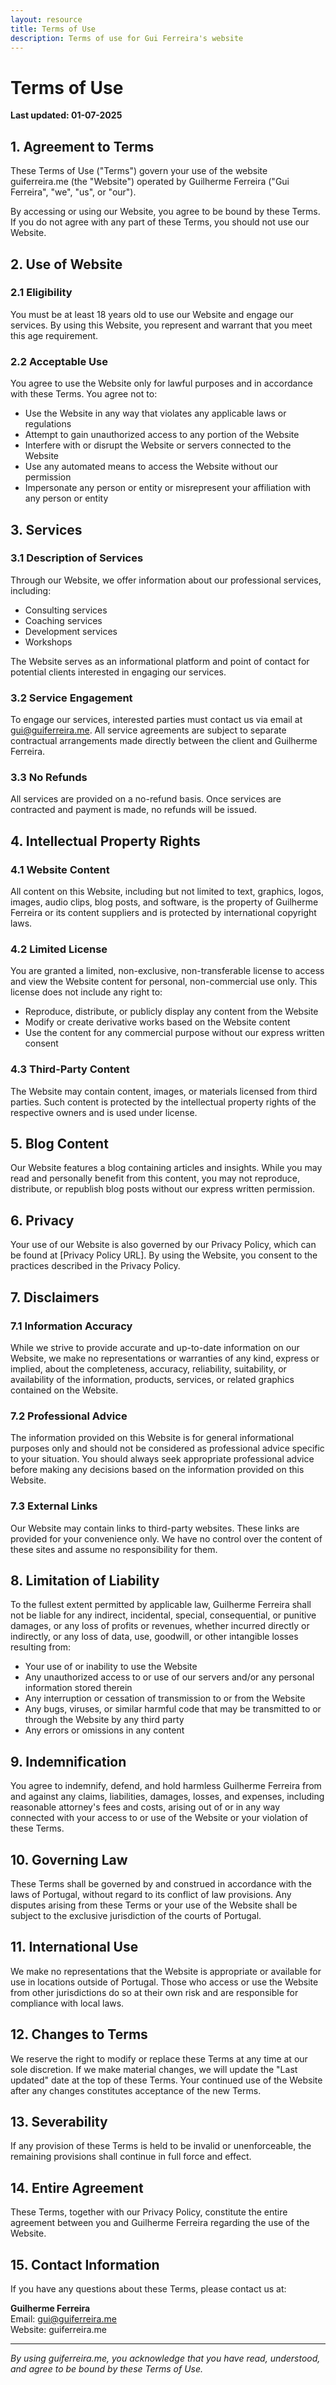 ```yaml
---
layout: resource
title: Terms of Use
description: Terms of use for Gui Ferreira's website
---
```

# Terms of Use

**Last updated: 01-07-2025**

## 1. Agreement to Terms

These Terms of Use ("Terms") govern your use of the website guiferreira.me (the "Website") operated by Guilherme Ferreira ("Gui Ferreira", "we", "us", or "our").

By accessing or using our Website, you agree to be bound by these Terms. If you do not agree with any part of these Terms, you should not use our Website.

## 2. Use of Website

### 2.1 Eligibility
You must be at least 18 years old to use our Website and engage our services. By using this Website, you represent and warrant that you meet this age requirement.

### 2.2 Acceptable Use
You agree to use the Website only for lawful purposes and in accordance with these Terms. You agree not to:

- Use the Website in any way that violates any applicable laws or regulations
- Attempt to gain unauthorized access to any portion of the Website
- Interfere with or disrupt the Website or servers connected to the Website
- Use any automated means to access the Website without our permission
- Impersonate any person or entity or misrepresent your affiliation with any person or entity

## 3. Services

### 3.1 Description of Services
Through our Website, we offer information about our professional services, including:
- Consulting services
- Coaching services
- Development services
- Workshops

The Website serves as an informational platform and point of contact for potential clients interested in engaging our services.

### 3.2 Service Engagement
To engage our services, interested parties must contact us via email at gui@guiferreira.me. All service agreements are subject to separate contractual arrangements made directly between the client and Guilherme Ferreira.

### 3.3 No Refunds
All services are provided on a no-refund basis. Once services are contracted and payment is made, no refunds will be issued.

## 4. Intellectual Property Rights

### 4.1 Website Content
All content on this Website, including but not limited to text, graphics, logos, images, audio clips, blog posts, and software, is the property of Guilherme Ferreira or its content suppliers and is protected by international copyright laws.

### 4.2 Limited License
You are granted a limited, non-exclusive, non-transferable license to access and view the Website content for personal, non-commercial use only. This license does not include any right to:
- Reproduce, distribute, or publicly display any content from the Website
- Modify or create derivative works based on the Website content
- Use the content for any commercial purpose without our express written consent

### 4.3 Third-Party Content
The Website may contain content, images, or materials licensed from third parties. Such content is protected by the intellectual property rights of the respective owners and is used under license.

## 5. Blog Content

Our Website features a blog containing articles and insights. While you may read and personally benefit from this content, you may not reproduce, distribute, or republish blog posts without our express written permission.

## 6. Privacy

Your use of our Website is also governed by our Privacy Policy, which can be found at [Privacy Policy URL]. By using the Website, you consent to the practices described in the Privacy Policy.

## 7. Disclaimers

### 7.1 Information Accuracy
While we strive to provide accurate and up-to-date information on our Website, we make no representations or warranties of any kind, express or implied, about the completeness, accuracy, reliability, suitability, or availability of the information, products, services, or related graphics contained on the Website.

### 7.2 Professional Advice
The information provided on this Website is for general informational purposes only and should not be considered as professional advice specific to your situation. You should always seek appropriate professional advice before making any decisions based on the information provided on this Website.

### 7.3 External Links
Our Website may contain links to third-party websites. These links are provided for your convenience only. We have no control over the content of these sites and assume no responsibility for them.

## 8. Limitation of Liability

To the fullest extent permitted by applicable law, Guilherme Ferreira shall not be liable for any indirect, incidental, special, consequential, or punitive damages, or any loss of profits or revenues, whether incurred directly or indirectly, or any loss of data, use, goodwill, or other intangible losses resulting from:

- Your use of or inability to use the Website
- Any unauthorized access to or use of our servers and/or any personal information stored therein
- Any interruption or cessation of transmission to or from the Website
- Any bugs, viruses, or similar harmful code that may be transmitted to or through the Website by any third party
- Any errors or omissions in any content

## 9. Indemnification

You agree to indemnify, defend, and hold harmless Guilherme Ferreira from and against any claims, liabilities, damages, losses, and expenses, including reasonable attorney's fees and costs, arising out of or in any way connected with your access to or use of the Website or your violation of these Terms.

## 10. Governing Law

These Terms shall be governed by and construed in accordance with the laws of Portugal, without regard to its conflict of law provisions. Any disputes arising from these Terms or your use of the Website shall be subject to the exclusive jurisdiction of the courts of Portugal.

## 11. International Use

We make no representations that the Website is appropriate or available for use in locations outside of Portugal. Those who access or use the Website from other jurisdictions do so at their own risk and are responsible for compliance with local laws.

## 12. Changes to Terms

We reserve the right to modify or replace these Terms at any time at our sole discretion. If we make material changes, we will update the "Last updated" date at the top of these Terms. Your continued use of the Website after any changes constitutes acceptance of the new Terms.

## 13. Severability

If any provision of these Terms is held to be invalid or unenforceable, the remaining provisions shall continue in full force and effect.

## 14. Entire Agreement

These Terms, together with our Privacy Policy, constitute the entire agreement between you and Guilherme Ferreira regarding the use of the Website.

## 15. Contact Information

If you have any questions about these Terms, please contact us at:

**Guilherme Ferreira**  
Email: gui@guiferreira.me  
Website: guiferreira.me

---

*By using guiferreira.me, you acknowledge that you have read, understood, and agree to be bound by these Terms of Use.*